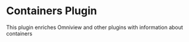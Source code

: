 # Containers Plugin

This plugin enriches Omniview and other plugins with information about containers
